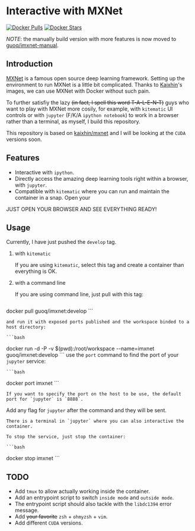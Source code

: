 Interactive with MXNet
===

[![Docker Pulls](https://img.shields.io/docker/pulls/guoq/imxnet.svg)](//hub.docker.com/r/guoq/imxnet) [![Docker Stars](https://img.shields.io/docker/stars/guoq/imxnet.svg)](//hub.docker.com/r/guoq/imxnet)

*NOTE*: the manually build version with more features is now moved to [guoq/imxnet-manual](//hub.docker.com/r/guoq/imxnet-manual).

Introduction
--

[MXNet](//github.com/dmlc/mxnet) is a famous open source deep learning framework. Setting up the environment to run MXNet is a little bit complicated. Thanks to [Kaixhin](//hub.docker.com/u/kaixhin)'s images, we can use MXNet with Docker without such pain.

To further satisfiy the lazy ~~(in fact, I spell this word T-A-L-E-N-T)~~ guys who want to play with MXNet more cosily, for example, with `kitematic` UI controls or with `jupyter` (F/K/A `ipython notebook`) to work in a browser rather than a terminal, as myself, I build this repository.

This repository is based on [kaixhin/mxnet](//hub.docker.com/r/kaixhin/mxnet) and I will be looking at the `CUDA` versions soon.

Features
--

* Interactive with `ipython`.
* Directly access the amazing deep learning tools right within a browser, with `jupyter`.
* Compatible with `kitematic` where you can run and maintain the container in a snap. Open your

JUST OPEN YOUR BROWSER AND SEE EVERYTHING READY!

Usage
--

Currently, I have just pushed the `develop` tag.

1. with `kitematic`
 
    If you are using `kitematic`, select this tag and create a container than everything is OK.

2. with a command line
 
   If you are using command line, just pull with this tag:

    ```bash
docker pull guoq/imxnet:develop
    ```

    and run it with exposed ports published and the workspace binded to a host directory:

    ```bash
docker run -d -P -v $(pwd):/root/workspace --name=imxnet guoq/imxnet:develop
    ```
    use the `port` command to find the port of your `jupyter` service:
    
    ```bash
docker port imxnet
    ```
    
    If you want to specify the port on the host to be use, the default port for `jupyter` is `8888`.
Add any flag for `jupyter` after the command and they will be sent.

    There is a terminal in `jupyter` where you can also interactive the container.

    To stop the service, just stop the container:
    
    ```bash
docker stop imxnet
    ```

TODO
--

* Add `tmux` to allow actually working inside the container.
* Add an entrypoint script to switch `inside mode` and `outside mode`.
* The entrypoint script should also tackle with the `libdc1394` error message.
* Add ~~your favorite~~ `zsh` + `ohmyzsh` + `vim`.
* Add different `CUDA` versions.
